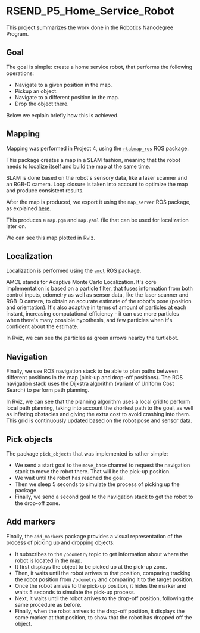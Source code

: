 # RSEND_P5_Home_Service_Robot

This project summarizes the work done in the Robotics Nanodegree Program.

## Goal
The goal is simple: create a home service robot, that performs the following operations:

* Navigate to a given position in the map.
* Pickup an object.
* Navigate to a different position in the map.
* Drop the object there.

Below we explain briefly how this is achieved.

## Mapping
Mapping was performed in Project 4, using the [`rtabmap_ros`](http://wiki.ros.org/rtabmap_ros)
ROS package.

This package creates a map in a SLAM fashion, meaning that the robot needs to localize itself
and build the map at the same time.

SLAM is done based on the robot's sensory data, like a laser scanner and an RGB-D camera.
Loop closure is taken into account to optimize the map and produce consistent results.

After the map is produced, we export it using the `map_server` ROS package, as explained
[here](https://answers.ros.org/question/217097/export-2d-map-from-rviz-andor-rtab-map/).

This produces a `map.pgm` and `map.yaml` file that can be used for localization later on.

We can see this map plotted in Rviz.

## Localization
Localization is performed using the [`amcl`](http://wiki.ros.org/amcl) ROS package.

AMCL stands for Adaptive Monte Carlo Localization. It's core implementation is based on a particle
filter, that fuses information from both control inputs, odometry as well as sensor data,
like the laser scanner and RGB-D camera, to obtain an accurate estimate of the robot's pose
(position and orientation). It's also adaptive in terms of amount of particles at each instant,
increasing computational efficiency - it can use more particles when there's many possible
hypothesis, and few particles when it's confident about the estimate.

In Rviz, we can see the particles as green arrows nearby the turtlebot.

## Navigation
Finally, we use ROS navigation stack to be able to plan paths between different positions
in the map (pick-up and drop-off positions). The ROS navigation stack uses the Dijkstra
algorithm (variant of Uniform Cost Search) to perform path planning.

In Rviz, we can see that the planning algorithm uses a local grid to perform local path
planning, taking into account the shortest path to the goal, as well as inflating
obstacles and giving the extra cost to avoid crashing into them. This grid is continuously
updated based on the robot pose and sensor data.

## Pick objects
The package `pick_objects` that was implemented is rather simple:

* We send a start goal to the `move_base` channel to request the navigation stack
to move the robot there. That will be the pick-up position.
* We wait until the robot has reached the goal.
* Then we sleep 5 seconds to simulate the process of picking up the package.
* Finally, we send a second goal to the navigation stack to get the robot to the drop-off zone.

## Add markers
Finally, the `add_markers` package provides a visual representation of the process of
picking up and dropping objects:

* It subscribes to the `/odometry` topic to get information about where the robot is located
in the map.
* It first displays the object to be picked up at the pick-up zone.
* Then, it waits until the robot arrives to that position, comparing tracking the robot position
from `/odometry` and comparing it to the target position.
* Once the robot arrives to the pick-up position, it hides the marker and waits 5 seconds
to simulate the pick-up process.
* Next, it waits until the robot arrives to the drop-off position, following the same procedure
as before.
* Finally, when the robot arrives to the drop-off position, it displays the same marker
at that position, to show that the robot has dropped off the object.
